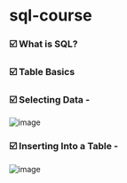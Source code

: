 # sql-course

### ☑️  What is SQL?
### ☑️  Table Basics
### ☑️  Selecting Data - 
![image](https://github.com/user-attachments/assets/97bfcb17-4abb-4848-af00-55443f0e3ca4)


### ☑️  Inserting Into a Table - 
![image](https://github.com/user-attachments/assets/81fb0fdd-880e-4058-9f5a-f9f85afa15a4)


